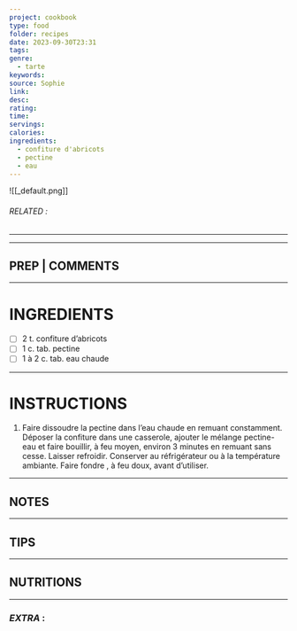 ```yaml
---
project: cookbook
type: food
folder: recipes
date: 2023-09-30T23:31
tags: 
genre:
  - tarte
keywords: 
source: Sophie
link: 
desc: 
rating: 
time: 
servings: 
calories: 
ingredients:
  - confiture d'abricots
  - pectine
  - eau
---
```


![[_default.png]]
###### *RELATED* : 
---


---
## PREP | COMMENTS



---
# INGREDIENTS

- [ ] 2 t. confiture d’abricots
- [ ] 1 c. tab. pectine
- [ ] 1 à 2 c. tab. eau chaude

---
# INSTRUCTIONS

1. Faire dissoudre la pectine dans l’eau chaude en remuant constamment. Déposer la confiture dans une casserole, ajouter le mélange pectine-eau et faire bouillir, à feu moyen, environ 3 minutes en remuant sans cesse. Laisser refroidir. Conserver au réfrigérateur ou à la température ambiante. Faire fondre , à feu doux, avant d’utiliser.

---
## NOTES



---
## TIPS



---
## NUTRITIONS



---
### *EXTRA* :



